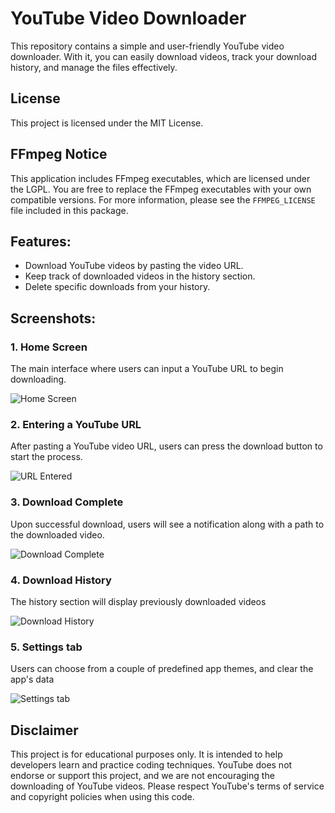 
# YouTube Video Downloader

This repository contains a simple and user-friendly YouTube video downloader. With it, you can easily download videos, track your download history, and manage the files effectively.

## License

This project is licensed under the MIT License.

## FFmpeg Notice

This application includes FFmpeg executables, which are licensed under the LGPL. You are free to replace the FFmpeg executables with your own compatible versions. For more information, please see the `FFMPEG_LICENSE` file included in this package.

## Features:
- Download YouTube videos by pasting the video URL.
- Keep track of downloaded videos in the history section.
- Delete specific downloads from your history.

## Screenshots:

### 1. Home Screen
The main interface where users can input a YouTube URL to begin downloading.

![Home Screen](https://github.com/user-attachments/assets/492d2919-6d66-457d-965d-931d69254ee8)

### 2. Entering a YouTube URL
After pasting a YouTube video URL, users can press the download button to start the process.

![URL Entered](https://github.com/user-attachments/assets/8c946fe9-d348-412b-85b3-eb89562c0478)


### 3. Download Complete
Upon successful download, users will see a notification along with a path to the downloaded video.

![Download Complete](https://github.com/user-attachments/assets/2599e11f-ce3c-4d79-9bf5-bebdb4af870d)


### 4. Download History
The history section will display previously downloaded videos

![Download History](https://github.com/user-attachments/assets/0e95a1d8-dcf9-4610-ae9b-d947db145bba)


### 5. Settings tab
Users can choose from a couple of predefined app themes, and clear the app's data

![Settings tab](https://github.com/user-attachments/assets/9fe4ca34-42ff-4460-b5ae-a3fe905dd03f)


## Disclaimer
This project is for educational purposes only. It is intended to help developers learn and practice coding techniques. YouTube does not endorse or support this project, and we are not encouraging the downloading of YouTube videos. Please respect YouTube's terms of service and copyright policies when using this code.
